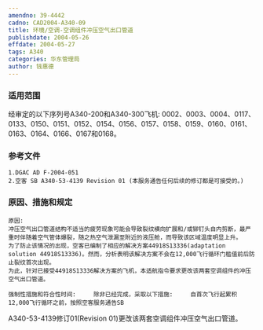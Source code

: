 ```yaml
---
amendno: 39-4442
cadno: CAD2004-A340-09
title: 环境/空调-空调组件冲压空气出口管道
publishdate: 2004-05-26
effdate: 2004-05-27
tags: A340
categories: 华东管理局
author: 钱惠德
---
```


### 适用范围 
经审定的以下序列号A340-200和A340-300飞机:
0002、0003、0004、0117、0133、0150、0151、0152、0154、0156、0157、0158、0159、0160、0161、0163、0164、0166、0167和0168。

<!--more-->
### 参考文件
    1.DGAC AD F-2004-051 
    2.空客 SB A340-53-4139 Revision 01 (本服务通告任何后续的修订都是可接受的。) 

### 原因、措施和规定 
    原因:
    冲压空气出口管道结构不适当的疲劳现象可能会导致裂纹横向扩展和/或铆钉头自内剪断，最严重时伴随着空气管体爆裂，随之热空气泄漏至附近的液压舱，而导致该区域温度明显上升。 
    为了防止该情况的出现，空客已编制了相应的解决方案44918S13336(adaptation solution 44918S13336)。然而，分析表明该解决方案不会在12,000飞行循环门槛值前后防止裂纹首次出现。 
    为此，针对已接受44918S13336解决方案的飞机，本适航指令要求更改该两套空调组件的冲压空气出口管道。 
  
    强制性措施和符合性时间:     除非已经完成，采取以下措施:     自首次飞行起累积12,000飞行循环之前，按照空客服务通告SB 
A340-53-4139修订01(Revision 01)更改该两套空调组件冲压空气出口管道。

